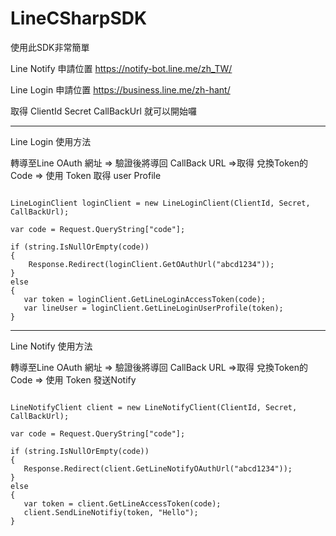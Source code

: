 # LineCSharpSDK
使用此SDK非常簡單

Line Notify 申請位置
https://notify-bot.line.me/zh_TW/

Line Login 申請位置
https://business.line.me/zh-hant/

取得  ClientId Secret CallBackUrl 就可以開始囉

------------------------------------------------------------------------------------------------------------------------------

Line Login 使用方法

轉導至Line OAuth 網址 => 驗證後將導回 CallBack URL =>取得 兌換Token的 Code => 使用 Token 取得 user Profile

<pre><code>
LineLoginClient loginClient = new LineLoginClient(ClientId, Secret, CallBackUrl);
       
var code = Request.QueryString["code"];

if (string.IsNullOrEmpty(code))
{
    Response.Redirect(loginClient.GetOAuthUrl("abcd1234"));
}
else
{
   var token = loginClient.GetLineLoginAccessToken(code);
   var lineUser = loginClient.GetLineLoginUserProfile(token);
}
</code></pre>


------------------------------------------------------------------------------------------------------------------------------


Line Notify 使用方法

轉導至Line OAuth 網址 => 驗證後將導回 CallBack URL =>取得 兌換Token的 Code => 使用 Token 發送Notify

<pre><code>
LineNotifyClient client = new LineNotifyClient(ClientId, Secret, CallBackUrl);
       
var code = Request.QueryString["code"];

if (string.IsNullOrEmpty(code))
{
   Response.Redirect(client.GetLineNotifyOAuthUrl("abcd1234"));
}
else
{
   var token = client.GetLineAccessToken(code);
   client.SendLineNotifiy(token, "Hello");
}
</code></pre>



